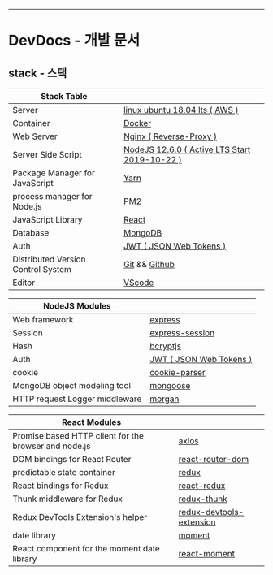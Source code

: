 
---

# DevDocs - 개발 문서

## stack - 스택

| Stack Table                        |                                                                         |
| ---------------------------------- | ----------------------------------------------------------------------- |
| Server                             | [linux ubuntu 18.04 lts ( AWS )](https://ubuntu.com/)                   |
| Container                          | [Docker](https://www.docker.com/)                                       |
| Web Server                         | [Nginx ( Reverse-Proxy )](https://nginx.org/)                           |
| Server Side Script                 | [NodeJS 12.6.0 ( Active LTS Start 2019-10-22 )](https://nodejs.org/en/) |
| Package Manager for JavaScript     | [Yarn](https://yarnpkg.com/lang/en/)                                    |
| process manager for Node.js        | [PM2](http://pm2.keymetrics.io/)                                        |
| JavaScript Library                 | [React](https://reactjs.org/)                                           |
| Database                           | [MongoDB](https://www.mongodb.com/)                                     |
| Auth                               | [JWT ( JSON Web Tokens )](https://jwt.io/)                              |
| Distributed Version Control System | [Git](https://git-scm.com/) && [Github](https://github.com/)            |
| Editor                             | [VScode](https://code.visualstudio.com/)                                |

| NodeJS Modules                 |                                                                  |
| ------------------------------ | ---------------------------------------------------------------- |
| Web framework                  | [express](https://www.npmjs.com/package/express)                 |
| Session                        | [express-session](https://www.npmjs.com/package/express-session) |
| Hash                           | [bcryptjs](https://www.npmjs.com/package/bcryptjs)               |
| Auth                           | [JWT ( JSON Web Tokens )](https://jwt.io/)                       |
| cookie                         | [cookie-parser](https://www.npmjs.com/package/cookie-parser)     |
| MongoDB object modeling tool   | [mongoose](https://www.npmjs.com/package/mongoose)               |
| HTTP request Logger middleware | [morgan](https://www.npmjs.com/package/morgan)                   |

| React Modules                                         |                                                                                    |
| ----------------------------------------------------- | ---------------------------------------------------------------------------------- |
| Promise based HTTP client for the browser and node.js | [axios](https://www.npmjs.com/package/axios)                                       |
| DOM bindings for React Router                         | [react-router-dom](https://www.npmjs.com/package/react-router-dom)                 |
| predictable state container                           | [redux](https://www.npmjs.com/package/redux)                                       |
| React bindings for Redux                              | [react-redux](https://www.npmjs.com/package/react-redux)                           |
| Thunk middleware for Redux                            | [redux-thunk](https://www.npmjs.com/package/redux-thunk)                           |
| Redux DevTools Extension's helper                     | [redux-devtools-extension](https://www.npmjs.com/package/redux-devtools-extension) |
| date library                                          | [moment](https://www.npmjs.com/package/moment)                                     |
| React component for the moment date library           | [react-moment](https://www.npmjs.com/package/react-moment)                         |
